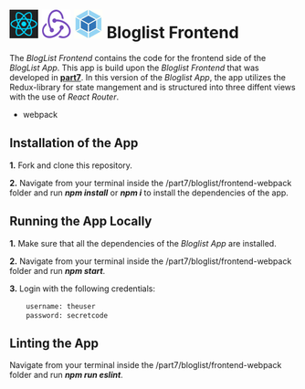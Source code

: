 <h1>
<img src="https://raw.githubusercontent.com/katerina-tziala/fullstackopen2019/master/documentation_images/react_logo.png" alt="react logo" width="50" height="50">
<img src="https://raw.githubusercontent.com/katerina-tziala/fullstackopen2019/master/documentation_images/redux_logo.png" alt="redux logo" width="50" height="50">
<img src="https://raw.githubusercontent.com/katerina-tziala/fullstackopen2019/master/documentation_images/webpack_logo.png" alt="webapck logo" width="50" height="50">
Bloglist Frontend<br/>
</h1>

The *BlogList Frontend* contains the code for the frontend side of the *BlogList App*.  This app is build upon the *Bloglist Frontend* that was developed in [**part7**](https://github.com/katerina-tziala/fullstackopen2019/tree/master/part7/bloglist/frontend). In this version of the *Bloglist App*, the app utilizes the Redux-library for state mangement and is structured into three diffent views with the use of *React Router*.
+ webpack

## Installation of the App

**1.** Fork and clone this repository.

**2.** Navigate from your terminal inside the /part7/bloglist/frontend-webpack folder and run ***npm install*** or ***npm i*** to install the dependencies of the app.

## Running the App Locally

**1.** Make sure that all the dependencies of the *Bloglist App* are installed.

**2.** Navigate from your terminal inside the /part7/bloglist/frontend-webpack folder and run ***npm start***.

**3.** Login with the following credentials:

        username: theuser
        password: secretcode


## Linting the App

Navigate from your terminal inside the /part7/bloglist/frontend-webpack folder and run ***npm run eslint***.

